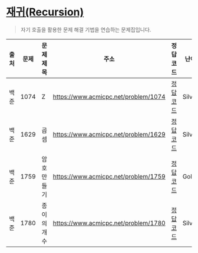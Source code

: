 # [재귀(Recursion)](./0x08.md)

> 자기 호출을 활용한 문제 해결 기법을 연습하는 문제집입니다.

| 출처 | 문제 | 문제 제목   | 주소                                 | 정답 코드                   | 난이도   | 정답 여부 |
| ---- | ---- | ----------- | ------------------------------------ | --------------------------- | -------- | --------- |
| 백준 | 1074 | Z           | https://www.acmicpc.net/problem/1074 | [정답 코드](./0x08/1074.js) | Silver.3 | ❌        |
| 백준 | 1629 | 곱셈        | https://www.acmicpc.net/problem/1629 | [정답 코드](./0x08/1629.js) | Silver.1 | ❌        |
| 백준 | 1759 | 암호 만들기 | https://www.acmicpc.net/problem/1759 | [정답 코드](./0x08/1759.js) | Gold.5   | ✅        |
| 백준 | 1780 | 종이의 개수 | https://www.acmicpc.net/problem/1780 | [정답 코드](./0x08/1780.js) | Silver.2 | ✅        |

